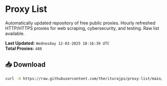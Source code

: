 # Proxy List

Automatically updated repository of free public proxies. Hourly refreshed HTTP/HTTPS proxies for web scraping, cybersecurity, and testing. Raw list available.

**Last Updated:** `Wednesday 12-03-2025 10:16:39 UTC`  
**Total Proxies:** `488`

## 📥 Download
```bash
curl -O https://raw.githubusercontent.com/theriturajps/proxy-list/main/proxies.txt
